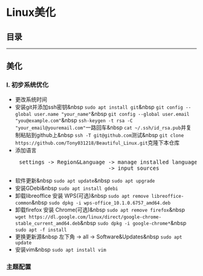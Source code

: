 # Linux美化

## 目录

---
## 美化
### I. 初步系统优化
- 更改系统时间
- 安装git并添加ssh密钥&nbsp
	`sudo apt install git`&nbsp
	`git config --global user.name "your_name"`&nbsp
	`git config --global user.email "you@example.com"`&nbsp
	`ssh-keygen -t rsa -C "your_email@youremail.com"`一路回车&nbsp
	`cat ~/.ssh/id_rsa.pub`并复制粘贴到github上&nbsp
	`ssh -T git@github.com`测试&nbsp
	`git clone https://github.com/Tony031218/Beautiful_Linux.git`克隆下本仓库
- 添加语言
<pre>
	settings -> Region&Language -> manage installed language -> install/remove languages
	                            -> input sources
</pre>
- 软件更新&nbsp
	`sudo apt update`&nbsp
	`sudo apt upgrade`
- 安装GDebi&nbsp
	`sudo apt install gdebi`
- 卸载libreoffice 安装 WPS(可选)&nbsp
	`sudo apt remove libreoffice-common`&nbsp
	`sudo dpkg -i wps-office_10.1.0.6757_amd64.deb`
- 卸载firefox 安装 Chrome(可选)&nbsp
	`sudo apt remove firefox`&nbsp
	`wget https://dl.google.com/linux/direct/google-chrome-stable_current_amd64.deb`&nbsp
	`sudo dpkg -i google-chrome*`&nbsp
	`sudo apt -f install`
- 更换更新源&nbsp
	左下角 -> all -> Software&Updates&nbsp
	`sudo apt update`
- 安装vim&nbsp
	`sudo apt install vim`

### 主题配置
